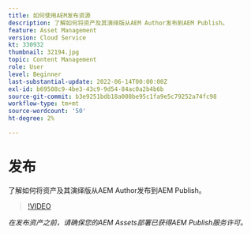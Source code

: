 ```yaml
---
title: 如何使用AEM发布资源
description: 了解如何将资产及其演绎版从AEM Author发布到AEM Publish。
feature: Asset Management
version: Cloud Service
kt: 330932
thumbnail: 32194.jpg
topic: Content Management
role: User
level: Beginner
last-substantial-update: 2022-06-14T00:00:00Z
exl-id: b69508c9-4be3-43c9-9d54-84ac0a2b4b6b
source-git-commit: b3e9251bdb18a008be95c1fa9e5c79252a74fc98
workflow-type: tm+mt
source-wordcount: '50'
ht-degree: 2%

---
```


# 发布

了解如何将资产及其演绎版从AEM Author发布到AEM Publish。

>[!VIDEO](https://video.tv.adobe.com/v/330932?quality=12&learn=on)

_在发布资产之前，请确保您的AEM Assets部署已获得AEM Publish服务许可。_
